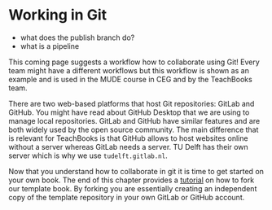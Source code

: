 # Working in Git

- what does the publish branch do?
- what is a pipeline

This coming page suggests a workflow how to collaborate using Git! Every team might have a different workflows but this workflow is shown as an example and is used in the MUDE course in CEG and by the TeachBooks team.<br>

There are two web-based platforms that host Git repositories: GitLab and GitHub. You might have read about GitHub Desktop that we are using to manage local repositories. GitLab and GitHub have similar features and are both widely used by the open source community. The main difference that is relevant for TeachBooks is that GitHub allows to host websites online without a server whereas GitLab needs a server. TU Delft has their own server which is why we use `tudelft.gitlab.nl`. 

Now that you understand how to collaborate in git it is time to get started on your own book. The end of this chapter provides a [tutorial](githubtemplate.md) on how to fork our template book. By forking you are essentially creating an independent copy of the template repository in your own GitLab or GitHub account. 



